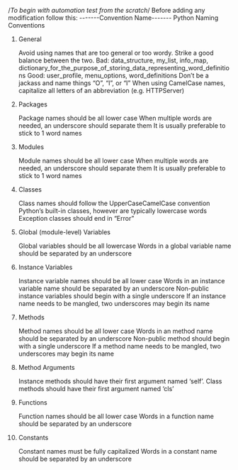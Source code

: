 /*To begin with automation test from the scratch*/
Before adding any modification follow this:
-------Convention Name-------
Python Naming Conventions
1. General

    Avoid using names that are too general or too wordy. Strike a good balance between the two.
    Bad: data_structure, my_list, info_map, dictionary_for_the_purpose_of_storing_data_representing_word_definitions
    Good: user_profile, menu_options, word_definitions
    Don’t be a jackass and name things “O”, “l”, or “I”
    When using CamelCase names, capitalize all letters of an abbreviation (e.g. HTTPServer)

2. Packages

    Package names should be all lower case
    When multiple words are needed, an underscore should separate them
    It is usually preferable to stick to 1 word names

3. Modules

    Module names should be all lower case
    When multiple words are needed, an underscore should separate them
    It is usually preferable to stick to 1 word names

4. Classes

    Class names should follow the UpperCaseCamelCase convention
    Python’s built-in classes, however are typically lowercase words
    Exception classes should end in “Error”

5. Global (module-level) Variables

    Global variables should be all lowercase
    Words in a global variable name should be separated by an underscore

6. Instance Variables

    Instance variable names should be all lower case
    Words in an instance variable name should be separated by an underscore
    Non-public instance variables should begin with a single underscore
    If an instance name needs to be mangled, two underscores may begin its name

7. Methods

    Method names should be all lower case
    Words in an method name should be separated by an underscore
    Non-public method should begin with a single underscore
    If a method name needs to be mangled, two underscores may begin its name

8. Method Arguments

    Instance methods should have their first argument named ‘self’.
    Class methods should have their first argument named ‘cls’

9. Functions

    Function names should be all lower case
    Words in a function name should be separated by an underscore

10. Constants

    Constant names must be fully capitalized
    Words in a constant name should be separated by an underscore
